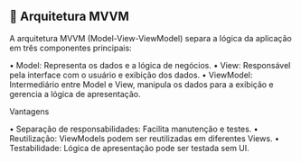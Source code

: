 ## 📌 Arquitetura MVVM

A arquitetura MVVM (Model-View-ViewModel) separa a lógica da aplicação em três componentes principais:

• Model: Representa os dados e a lógica de negócios.
•	View: Responsável pela interface com o usuário e exibição dos dados.
•	ViewModel: Intermediário entre Model e View, manipula os dados para a exibição e gerencia a lógica de apresentação.

Vantagens

• Separação de responsabilidades: Facilita manutenção e testes.
•	Reutilização: ViewModels podem ser reutilizadas em diferentes Views.
•	Testabilidade: Lógica de apresentação pode ser testada sem UI.

<img src="">